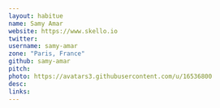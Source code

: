 ```yaml
---
layout: habitue
name: Samy Amar
website: https://www.skello.io
twitter:
username: samy-amar
zone: "Paris, France"
github: samy-amar
pitch:
photo: https://avatars3.githubusercontent.com/u/16536800
desc:
links:
---
```

